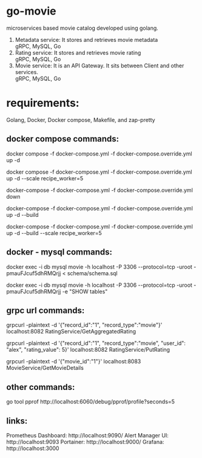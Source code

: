 # go-movie
microservices based movie catalog developed using golang.<br/>
1) Metadata service: It stores and retrieves movie metadata<br/>
gRPC, MySQL, Go
2) Rating service: It stores and retrieves movie rating <br/>
gRPC, MySQL, Go
3) Movie service: It is an API Gateway. It sits between Client and other services.<br/>
gRPC, MySQL, Go

# requirements:
Golang, Docker, Docker compose, Makefile, and zap-pretty


## docker compose commands:

docker compose -f docker-compose.yml -f docker-compose.override.yml up -d

docker compose -f docker-compose.yml -f docker-compose.override.yml up -d --scale recipe_worker=5

docker-compose -f docker-compose.yml -f docker-compose.override.yml down

docker-compose -f docker-compose.yml -f docker-compose.override.yml up -d --build

docker-compose -f docker-compose.yml -f docker-compose.override.yml up -d --build  --scale recipe_worker=5

## docker - mysql commands:

docker exec -i db mysql movie -h localhost -P 3306 --protocol=tcp -uroot -pmauFJcuf5dhRMQrjj < schema/schema.sql

docker exec -i db mysql movie -h localhost -P 3306 --protocol=tcp -uroot -pmauFJcuf5dhRMQrjj -e "SHOW tables"

## grpc url commands:

grpcurl -plaintext -d '{"record_id":"1", "record_type":"movie"}' localhost:8082 RatingService/GetAggregatedRating

grpcurl -plaintext -d '{"record_id":"1", "record_type":"movie", "user_id": "alex", "rating_value": 5}' localhost:8082 RatingService/PutRating

grpcurl -plaintext -d '{"movie_id":"1"}' localhost:8083 MovieService/GetMovieDetails

## other commands:
go tool pprof http://localhost:6060/debug/pprof/profile?seconds=5

## links:

Prometheus Dashboard: http://localhost:9090/
Alert Manager UI: http://localhost:9093
Portainer: http://localhost:9000/
Grafana: http://localhost:3000



